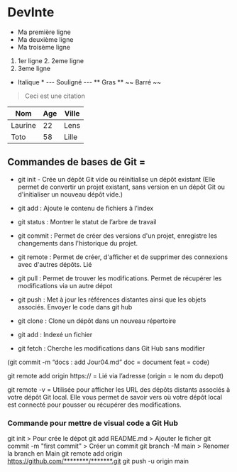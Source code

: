 # DevInte

- Ma première ligne
- Ma deuxième ligne
- Ma troisème ligne

1. 1er ligne 2. 2eme ligne
2. 3eme ligne

- Italique \*
  --- Souligné ---
  ** Gras **
  ~~ Barré ~~

> Ceci est une citation

| Nom     | Age | Ville |
| ------- | --- | ----- |
| Laurine | 22  | Lens  |
| Toto    | 58  | Lille |

## Commandes de bases de Git =

- git init - Crée un dépôt Git vide ou réinitialise un dépôt existant
  (Elle permet de convertir un projet existant, sans version en un dépôt Git ou d'initialiser un nouveau dépôt vide.)

- git add : Ajoute le contenu de fichiers à l’index

- git status : Montrer le statut de l’arbre de travail

- git commit : Permet de créer des versions d'un projet, enregistre les changements dans l'historique du projet.

- git remote : Permet de créer, d'afficher et de supprimer des connexions avec d'autres dépôts. Lié

- git pull : Permet de trouver les modifications. Permet de récupérer les modifications via un autre dépot

- git push : Met à jour les références distantes ainsi que les objets associés. Envoyer le code dans git hub

- git clone : Clone un dépôt dans un nouveau répertoire

- git add : Indexé un fichier

- git fetch : Cherche les modifications dans Git Hub sans modifier

(git commit -m “docs : add Jour04.md”
doc = document
feat = code)

git remote add origin https:// = Lié via l’adresse
(origin = le nom du depot)

git remote -v = Utilisée pour afficher les URL des dépôts distants associés à votre dépôt Git local. Elle vous permet de savoir vers où votre dépôt local est connecté pour pousser ou récupérer des modifications.

### Commande pour mettre de visual code a Git Hub

git init > Pour crée le dépot
git add README.md > Ajouter le ficher
git commit -m "first commit" > Créer un commit
git branch -M main > Renomer la branch en Main
git remote add origin https://github.com/********/*******.git
git push -u origin main
